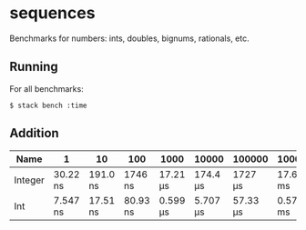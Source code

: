 # sequences

Benchmarks for numbers: ints, doubles, bignums, rationals, etc.

## Running

For all benchmarks:

    $ stack bench :time

<!-- RESULTS -->

## Addition

|Name|1|10|100|1000|10000|100000|1000000|
|---|---|---|---|---|---|---|---|
|Integer|30.22 ns|191.0 ns|1746 ns|17.21 μs|174.4 μs|1727 μs|17.60 ms|
|Int|7.547 ns|17.51 ns|80.93 ns|0.599 μs|5.707 μs|57.33 μs|0.575 ms|

